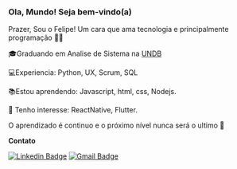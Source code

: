 ### Ola, Mundo! Seja bem-vindo(a)


Prazer, Sou o Felipe! Um cara que ama tecnologia e principalmente programação 👨‍💻


🎓Graduando em Analise de Sistema na [UNDB](https://www.undb.edu.br/)

💻Experiencia: Python, UX, Scrum, SQL 

📚Estou aprendendo: Javascript, html, css, Nodejs.

🎯 Tenho interesse: ReactNative, Flutter.

O  aprendizado é continuo e o próximo nível nunca será o ultimo 🚀 

**Contato**

[![Linkedin Badge](https://img.shields.io/badge/-LinkedIn-blue?style=flat-square&logo=Linkedin&logoColor=white&link=https://www.linkedin.com/in/luis-felipe-5623a8197/)](https://www.linkedin.com/in/luis-felipe-5623a8197/)
[![Gmail Badge](https://img.shields.io/badge/-Gmail-c14438?style=flat-square&logo=Gmail&logoColor=white&link=mailtofelipedev.ti@gmail.com)](mailto:felipedev.ti@gmail.com)

